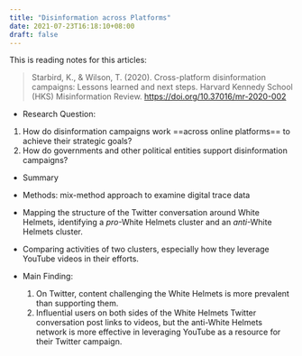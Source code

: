 ```yaml
---
title: "Disinformation across Platforms"
date: 2021-07-23T16:18:10+08:00
draft: false
---
```


This is reading notes for this articles:
>Starbird, K., & Wilson, T. (2020). Cross-platform disinformation campaigns: Lessons learned and next steps. Harvard Kennedy School (HKS) Misinformation Review. https://doi.org/10.37016/mr-2020-002

- Research Question:
 1. How do disinformation campaigns work ==across online platforms== to achieve their strategic goals?
 2. How do governments and other political entities support disinformation campaigns?

- Summary
 - Methods: mix-method approach to examine digital trace data
 - Mapping the structure of the Twitter conversation around White Helmets, identifying a *pro*-White Helmets cluster and an *anti*-White Helmets cluster.

 - Comparing activities of two clusters, especially how they leverage YouTube videos in their efforts.
 - Main Finding: 
 	1. On Twitter, content challenging the White Helmets is more prevalent than supporting them.
 	2. Influential users on both sides of the White Helmets Twitter conversation post links to videos, but the anti-White Helmets network is more effective in leveraging YouTube as a resource for their Twitter campaign.

